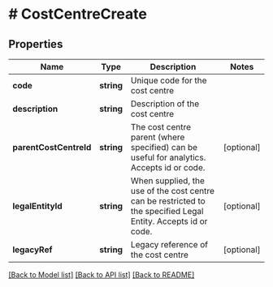 # # CostCentreCreate

## Properties

Name | Type | Description | Notes
------------ | ------------- | ------------- | -------------
**code** | **string** | Unique code for the cost centre |
**description** | **string** | Description of the cost centre |
**parentCostCentreId** | **string** | The cost centre parent (where specified) can be useful for analytics. Accepts id or code. | [optional]
**legalEntityId** | **string** | When supplied, the use of the cost centre can be restricted to the specified Legal Entity. Accepts id or code. | [optional]
**legacyRef** | **string** | Legacy reference of the cost centre | [optional]

[[Back to Model list]](../../README.md#models) [[Back to API list]](../../README.md#endpoints) [[Back to README]](../../README.md)
